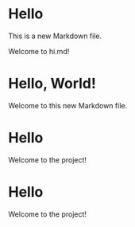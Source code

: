 # Hello

This is a new Markdown file.

Welcome to hi.md!
# Hello, World!

Welcome to this new Markdown file.
# Hello

Welcome to the project!
# Hello

Welcome to the project!
